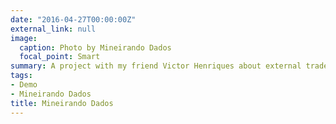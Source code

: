 ```yaml
---
date: "2016-04-27T00:00:00Z"
external_link: null
image:
  caption: Photo by Mineirando Dados
  focal_point: Smart
summary: A project with my friend Victor Henriques about external trade.
tags:
- Demo
- Mineirando Dados
title: Mineirando Dados
---
```


